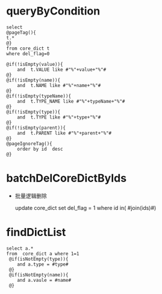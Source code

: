 queryByCondition
===


    select 
    @pageTag(){
    t.*
    @}
    from core_dict t
    where del_flag=0  

    @if(!isEmpty(value)){
        and  t.VALUE like #"%"+value+"%"#
    @}
    @if(!isEmpty(name)){
        and  t.NAME like #"%"+name+"%"#
    @}
    @if(!isEmpty(typeName)){
        and  t.TYPE_NAME like #"%"+typeName+"%"#
    @}
    @if(!isEmpty(type)){
        and  t.TYPE like #"%"+type+"%"#
    @}
    @if(!isEmpty(parent)){
        and  t.PARENT like #"%"+parent+"%"#
    @}
	@pageIgnoreTag(){
		order by id  desc
	@}
	    
    
    

batchDelCoreDictByIds
===

* 批量逻辑删除

    update core_dict set del_flag = 1 where id in( #join(ids)#)
    
    
findDictList
===

    select a.* 
    from  core_dict a where 1=1 
     @if(isNotEmpty(type)){
        and a.type = #type#
     @}
     @if(isNotEmpty(name)){
        and a.vaule = #name#
     @}

